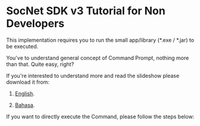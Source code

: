 # SocNet SDK v3 Tutorial for Non Developers
This implementation requires you to run the small app/library (*.exe / *.jar) to be executed.

You've to understand general concept of Command Prompt, nothing more than that. Quite easy, right?

If you're interested to understand more and read the slideshow please download it from:
1. [English](tutorials-non-developers-english).

2. [Bahasa](tutorials-non-developers-indonesia).

If you want to directly execute the Command, please follow the steps below: